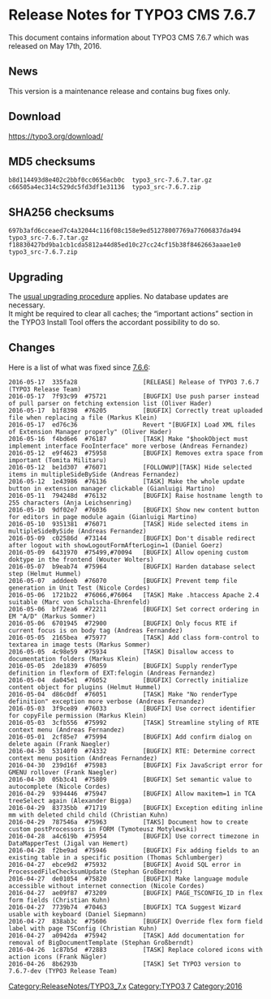 Release Notes for TYPO3 CMS 7.6.7
=================================

This document contains information about TYPO3 CMS 7.6.7 which was
released on May 17th, 2016.

News
----

This version is a maintenance release and contains bug fixes only.

Download
--------

<https://typo3.org/download/>

MD5 checksums
-------------

    b8d114493d8e402c2bbf0cc0656acb0c  typo3_src-7.6.7.tar.gz
    c66505a4ec314c529dc5fd3df1e31136  typo3_src-7.6.7.zip

SHA256 checksums
----------------

    697b3afd6cceaed7c4a32044c116f08c158e9ed51278007769a77606837da494  typo3_src-7.6.7.tar.gz
    f18830427bd9ba1cb1cda5812a44d85ed10c27cc24cf15b38f8462663aaae1e0  typo3_src-7.6.7.zip

Upgrading
---------

The [usual upgrading
procedure](https://docs.typo3.org/typo3cms/InstallationGuide/) applies.
No database updates are necessary.\
It might be required to clear all caches; the “important actions”
section in the TYPO3 Install Tool offers the accordant possibility to do
so.

Changes
-------

Here is a list of what was fixed since
[7.6.6](TYPO3_CMS_7.6.6 "wikilink"):

    2016-05-17  335fa28                  [RELEASE] Release of TYPO3 7.6.7 (TYPO3 Release Team)
    2016-05-17  7f93c99  #75721          [BUGFIX] Use push parser instead of pull parser on fetching extension list (Oliver Hader)
    2016-05-17  b1f8398  #76205          [BUGFIX] Correctly treat uploaded file when replacing a file (Markus Klein)
    2016-05-17  ed76c36                  Revert "[BUGFIX] Load XML files of Extension Manager properly" (Oliver Hader)
    2016-05-16  f4bd6e6  #76187          [TASK] Make "$hookObject must implement interface FooInterface" more verbose (Andreas Fernandez)
    2016-05-12  e9f4623  #75958          [BUGFIX] Removes extra space from important (Tomita Militaru)
    2016-05-12  be1d307  #76071          [FOLLOWUP][TASK] Hide selected items in multipleSideBySide (Andreas Fernandez)
    2016-05-12  1e43986  #76136          [TASK] Make the whole update button in extension manager clickable (Gianluigi Martino)
    2016-05-11  794248d  #76132          [BUGFIX] Raise hostname length to 255 characters (Anja Leichsenring)
    2016-05-10  9df02e7  #76036          [BUGFIX] Show new content button for editors in page module again (Gianluigi Martino)
    2016-05-10  9351381  #76071          [TASK] Hide selected items in multipleSideBySide (Andreas Fernandez)
    2016-05-09  c02586d  #73144          [BUGFIX] Don't disable redirect after logout with showLogoutFormAfterLogin=1 (Daniel Goerz)
    2016-05-09  6431970  #75499,#70094   [BUGFIX] Allow opening custom doktype in the frontend (Wouter Wolters)
    2016-05-07  b9eab74  #75964          [BUGFIX] Harden database select step (Helmut Hummel)
    2016-05-07  adddeeb  #76070          [BUGFIX] Prevent temp file generation in Unit Test (Nicole Cordes)
    2016-05-06  1721b22  #76066,#76064   [TASK] Make .htaccess Apache 2.4 suitable (Marc von Schalscha-Ehrenfeld)
    2016-05-06  bf72ea6  #72211          [BUGFIX] Set correct ordering in EM "A/D" (Markus Sommer)
    2016-05-06  6701945  #72900          [BUGFIX] Only focus RTE if current focus is on body tag (Andreas Fernandez)
    2016-05-05  2165bea  #75977          [TASK] Add class form-control to textarea in image tests (Markus Sommer)
    2016-05-05  4c98e59  #75934          [TASK] Disallow access to documentation folders (Markus Klein)
    2016-05-05  2de1839  #76059          [BUGFIX] Supply renderType definition in flexform of EXT:felogin (Andreas Fernandez)
    2016-05-04  da045e1  #76052          [BUGFIX] Correctly initialize content object for plugins (Helmut Hummel)
    2016-05-04  d86c0df  #76051          [TASK] Make "No renderType definition" exception more verbose (Andreas Fernandez)
    2016-05-03  3f9ce89  #76033          [BUGFIX] Use correct identifier for copyFile permission (Markus Klein)
    2016-05-03  3cfb556  #75992          [TASK] Streamline styling of RTE context menu (Andreas Fernandez)
    2016-05-01  2cf85e7  #75994          [BUGFIX] Add confirm dialog on delete again (Frank Naegler)
    2016-04-30  53140f0  #74332          [BUGFIX] RTE: Determine correct context menu position (Andreas Fernandez)
    2016-04-30  239d16f  #75983          [BUGFIX] Fix JavaScript error for GMENU rollover (Frank Naegler)
    2016-04-30  05b3c41  #75809          [BUGFIX] Set semantic value to autocomplete (Nicole Cordes)
    2016-04-29  9394446  #75947          [BUGFIX] Allow maxitem=1 in TCA treeSelect again (Alexander Bigga)
    2016-04-29  83735bb  #71719          [BUGFIX] Exception editing inline mm with deleted child child (Christian Kuhn)
    2016-04-29  787546a  #75963          [TAKS] Document how to create custom postProcessors in FORM (Tymoteusz Motylewski)
    2016-04-28  a4c619b  #75954          [BUGFIX] Use correct timezone in DataMapperTest (Jigal van Hemert)
    2016-04-28  f2be9ad  #75946          [BUGFIX] Fix adding fields to an existing table in a specific position (Thomas Schlumberger)
    2016-04-27  ebce9d2  #75932          [BUGFIX] Avoid SQL error in ProcessedFileChecksumUpdate (Stephan Großberndt)
    2016-04-27  de01054  #75820          [BUGFIX] Make language module accessible without internet connection (Nicole Cordes)
    2016-04-27  ae09f87  #73209          [BUGFIX] PAGE_TSCONFIG_ID in flex form fields (Christian Kuhn)
    2016-04-27  7739b74  #70463          [BUGFIX] TCA Suggest Wizard usable with keyboard (Daniel Siepmann)
    2016-04-27  838ab3c  #75606          [BUGFIX] Override flex form field label with page TSConfig (Christian Kuhn)
    2016-04-27  a0942da  #75942          [TASK] Add documentation for removal of BigDocumentTemplate (Stephan Großberndt)
    2016-04-26  1c87b5d  #72883          [TASK] Replace colored icons with action icons (Frank Nägler)
    2016-04-26  8b6293b                  [TASK] Set TYPO3 version to 7.6.7-dev (TYPO3 Release Team)

<Category:ReleaseNotes/TYPO3_7.x> [Category:TYPO3
7](Category:TYPO3_7 "wikilink") <Category:2016>
